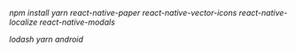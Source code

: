 *npm install*
*yarn*
*react-native-paper*
*react-native-vector-icons*
*react-native-localize*
*react-native-modals*

*lodash*
*yarn android*
